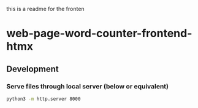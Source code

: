 this is a readme for the fronten

# web-page-word-counter-frontend-htmx

## Development

### Serve files through local server (below or equivalent)
```sh
python3 -m http.server 8000
```
